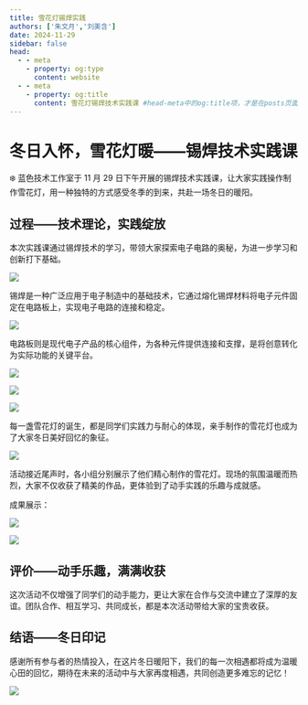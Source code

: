 ```yaml
---
title: 雪花灯锡焊实践
authors: ['朱文月','刘美含']
date: 2024-11-29
sidebar: false
head:
  - - meta
    - property: og:type
      content: website
  - - meta
    - property: og:title
      content: 雪花灯锡焊技术实践课 #head-meta中的og:title项，才是在posts页面展示的标题，必须配置否则无法显示
---
```


# 冬日入怀，雪花灯暖——锡焊技术实践课

❄️ 蓝色技术工作室于 11 月 29 日下午开展的锡焊技术实践课，让大家实践操作制作雪花灯，用一种独特的方式感受冬季的到来，共赴一场冬日的暖阳。

## 过程——技术理论，实践绽放

本次实践课通过锡焊技术的学习，带领大家探索电子电路的奥秘，为进一步学习和创新打下基础。

![](../assets/img/posts/2024-11-29-snowflake-lamp-soldering-practice/AoDDbM82ZoOYugxwoibcxojxnNb.jpg)

锡焊是一种广泛应用于电子制造中的基础技术，它通过熔化锡焊材料将电子元件固定在电路板上，实现电子电路的连接和稳定。

![](../assets/img/posts/2024-11-29-snowflake-lamp-soldering-practice/Zd3kb0SDKolwrsxeTKfcc0bunnc.jpg)

电路板则是现代电子产品的核心组件，为各种元件提供连接和支撑，是将创意转化为实际功能的关键平台。

![](../assets/img/posts/2024-11-29-snowflake-lamp-soldering-practice/M99Rbmnk9ol9zaxlCGZcoAypnKg.jpg)

![](../assets/img/posts/2024-11-29-snowflake-lamp-soldering-practice/IIx8bWuCGo1eOsxxZxQchZBLnRf.jpg)

![](../assets/img/posts/2024-11-29-snowflake-lamp-soldering-practice/V1PwbxmCuoFAXGxCSiEc48QgnfV.jpg)

每一盏雪花灯的诞生，都是同学们实践力与耐心的体现，亲手制作的雪花灯也成为了大家冬日美好回忆的象征。

![](../assets/img/posts/2024-11-29-snowflake-lamp-soldering-practice/DU9ebsS0MoaSQDxz0k5cC8jXn7b.jpg)

活动接近尾声时，各小组分别展示了他们精心制作的雪花灯。现场的氛围温暖而热烈，大家不仅收获了精美的作品，更体验到了动手实践的乐趣与成就感。

成果展示：

![](../assets/img/posts/2024-11-29-snowflake-lamp-soldering-practice/KVPzbzclqoyeLSxnogdcs75cnCn.jpg)

![](../assets/img/posts/2024-11-29-snowflake-lamp-soldering-practice/Tx7TbfPLEon9RIxD35zcYUfwnNh.jpg)

## 评价——动手乐趣，满满收获

这次活动不仅增强了同学们的动手能力，更让大家在合作与交流中建立了深厚的友谊。团队合作、相互学习、共同成长，都是本次活动带给大家的宝贵收获。

## 结语——冬日印记

感谢所有参与者的热情投入，在这片冬日暖阳下，我们的每一次相遇都将成为温暖心田的回忆，期待在未来的活动中与大家再度相遇，共同创造更多难忘的记忆！

![](../assets/img/posts/2024-11-29-snowflake-lamp-soldering-practice/ARW6b8A6JozjF1xARKccEADcnmh.jpeg)
